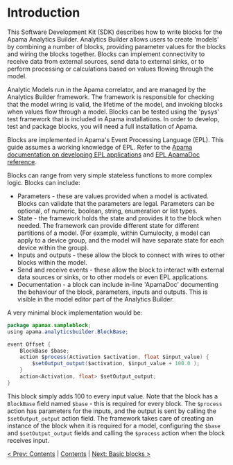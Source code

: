 # Introduction

This Software Development Kit (SDK) describes how to write blocks for the Apama Analytics Builder. Analytics Builder allows users to create 'models' by combining a number of blocks, providing parameter values for the blocks and wiring the blocks together. Blocks can implement connectivity to receive data from external sources, send data to external sinks, or to perform processing or calculations based on values flowing through the model.

Analytic Models run in the Apama correlator, and are managed by the Analytics Builder framework.  The framework is responsible for checking that the model wiring is valid, the lifetime of the model, and invoking blocks when values flow through a model. Blocks can be tested using the 'pysys' test framework that is included in Apama installations. In order to develop, test and package blocks, you will need a full installation of Apama.

Blocks are implemented in Apama's Event Processing Language (EPL).  This guide assumes a working knowledge of EPL. Refer to the [Apama documentation on developing EPL applications](http://www.apamacommunity.com/documents/10.3.1.1/apama_10.3.1.1_webhelp/apama-webhelp/#page/apama-webhelp%2Fco-DevApaAppInEpl_how_this_book_is_organized.html%23) and [EPL ApamaDoc reference](http://www.apamacommunity.com/documents/10.3.1.1/apama_10.3.1.1_webhelp/ApamaDoc/index.html).

Blocks can range from very simple stateless functions to more complex logic. Blocks can include:

* Parameters - these are values provided when a model is activated. Blocks can validate that the parameters are legal.  Parameters can be optional, of numeric, boolean, string, enumeration or list types.
* State - the framework holds the state and provides it to the block when needed.  The framework can provide different state for different partitions of a model. (For example, within Cumulocity, a model can apply to a device group, and the model will have separate state for each device within the group).
* Inputs and outputs - these allow the block to connect with wires to other blocks within the model.
* Send and receive events - these allow the block to interact with external data sources or sinks, or to other models or even EPL applications.
* Documentation - a block can include in-line 'ApamaDoc' documenting the behaviour of the block, parameters, inputs and outputs. This is visible in the model editor part of the Analytics Builder.

A very minimal block implementation would be:

```Java
package apamax.sampleblock;
using apama.analyticsbuilder.BlockBase;

event Offset {
    BlockBase $base;
    action $process(Activation $activation, float $input_value) {
        $setOutput_output($activation, $input_value + 100.0 );
    }
    action<Activation, float> $setOutput_output;
}
```

This block simply adds 100 to every input value.  Note that the block has a `BlockBase` field named `$base` - this is required for every block.  The `$process` action has parameters for the inputs, and the output is sent by calling the `$setOutput_output` action field. The framework takes care of creating an instance of the block when it is required for a model, configuring the `$base` and `$setOutput_output` fields and calling the `$process` action when the block receives input.

[< Prev: Contents](000-contents.md) | [Contents](000-contents.md) | [Next: Basic blocks >](010-BasicBlocks.md) 
